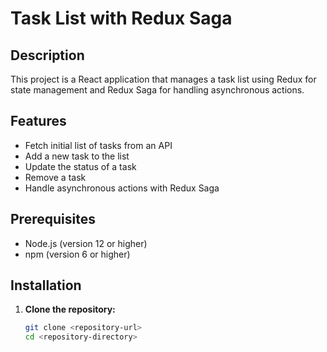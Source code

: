 # Task List with Redux Saga

## Description
This project is a React application that manages a task list using Redux for state management and Redux Saga for handling asynchronous actions.

## Features
- Fetch initial list of tasks from an API
- Add a new task to the list
- Update the status of a task
- Remove a task
- Handle asynchronous actions with Redux Saga

## Prerequisites
- Node.js (version 12 or higher)
- npm (version 6 or higher)

## Installation

1. **Clone the repository:**
   ```bash
   git clone <repository-url>
   cd <repository-directory>
